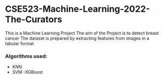 # CSE523-Machine-Learning-2022-The-Curators
This is a Machine Learning Project
The aim of the Project is to detect breast cancer
The dataset is prepared by extracting features from images in a tabular format
### Algorithms used:
- KNN
- SVM
-XGBoost

